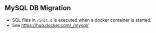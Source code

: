 ## MySQL DB Migration
- SQL files in `/init.d` is executed when a docker container is started.
- See https://hub.docker.com/_/mysql/
